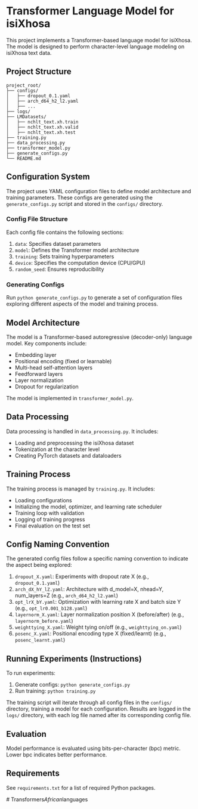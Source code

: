 # Transformer Language Model for isiXhosa

This project implements a Transformer-based language model for isiXhosa. The model is designed to perform character-level language modeling on isiXhosa text data.

## Project Structure

```
project_root/
├── configs/
│   ├── dropout_0.1.yaml
│   ├── arch_d64_h2_l2.yaml
│   ├── ...
├── logs/
├── LMDatasets/
│   ├── nchlt_text.xh.train
│   ├── nchlt_text.xh.valid
│   ├── nchlt_text.xh.test
├── training.py
├── data_processing.py
├── transformer_model.py
├── generate_configs.py
└── README.md
```

## Configuration System

The project uses YAML configuration files to define model architecture and training parameters. These configs are generated using the `generate_configs.py` script and stored in the `configs/` directory.

### Config File Structure

Each config file contains the following sections:

1. `data`: Specifies dataset parameters
2. `model`: Defines the Transformer model architecture
3. `training`: Sets training hyperparameters
4. `device`: Specifies the computation device (CPU/GPU)
5. `random_seed`: Ensures reproducibility

### Generating Configs

Run `python generate_configs.py` to generate a set of configuration files exploring different aspects of the model and training process.

## Model Architecture

The model is a Transformer-based autoregressive (decoder-only) language model. Key components include:

- Embedding layer
- Positional encoding (fixed or learnable)
- Multi-head self-attention layers
- Feedforward layers
- Layer normalization
- Dropout for regularization

The model is implemented in `transformer_model.py`.

## Data Processing

Data processing is handled in `data_processing.py`. It includes:

- Loading and preprocessing the isiXhosa dataset
- Tokenization at the character level
- Creating PyTorch datasets and dataloaders

## Training Process

The training process is managed by `training.py`. It includes:

- Loading configurations
- Initializing the model, optimizer, and learning rate scheduler
- Training loop with validation
- Logging of training progress
- Final evaluation on the test set

## Config Naming Convention

The generated config files follow a specific naming convention to indicate the aspect being explored:

1. `dropout_X.yaml`: Experiments with dropout rate X (e.g., `dropout_0.1.yaml`)
2. `arch_dX_hY_lZ.yaml`: Architecture with d_model=X, nhead=Y, num_layers=Z (e.g., `arch_d64_h2_l2.yaml`)
3. `opt_lrX_bY.yaml`: Optimization with learning rate X and batch size Y (e.g., `opt_lr0.001_b128.yaml`)
4. `layernorm_X.yaml`: Layer normalization position X (before/after) (e.g., `layernorm_before.yaml`)
5. `weighttying_X.yaml`: Weight tying on/off (e.g., `weighttying_on.yaml`)
6. `posenc_X.yaml`: Positional encoding type X (fixed/learnt) (e.g., `posenc_learnt.yaml`)

## Running Experiments (Instructions)

To run experiments:

1. Generate configs: `python generate_configs.py`
2. Run training: `python training.py`

The training script will iterate through all config files in the `configs/` directory, training a model for each configuration. Results are logged in the `logs/` directory, with each log file named after its corresponding config file.

## Evaluation

Model performance is evaluated using bits-per-character (bpc) metric. Lower bpc indicates better performance.


## Requirements

See `requirements.txt` for a list of required Python packages.

#   T r a n s f o r m e r s _ A f r i c a n _ l a n g u a g e s 
 
 

